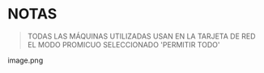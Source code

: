 # NOTAS
>TODAS LAS MÁQUINAS UTILIZADAS USAN EN LA TARJETA DE RED EL MODO PROMICUO SELECCIONADO 'PERMITIR TODO'

image.png